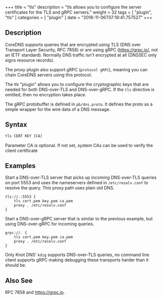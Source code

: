 +++
title = "tls"
description = "*tls* allows you to configure the server certificates for the TLS and gRPC servers."
weight = 32
tags = [ "plugin", "tls" ]
categories = [ "plugin" ]
date = "2018-11-06T07:19:41.757527"
+++

## Description

CoreDNS supports queries that are encrypted using TLS (DNS over Transport Layer Security, RFC 7858)
or are using gRPC (https://grpc.io/, not an IETF standard). Normally DNS traffic isn't encrypted at
all (DNSSEC only signs resource records).

The *proxy* plugin also support gRPC (`protocol gRPC`), meaning you can chain CoreDNS servers
using this protocol.

The *tls* "plugin" allows you to configure the cryptographic keys that are needed for both
DNS-over-TLS and DNS-over-gRPC. If the `tls` directive is omitted, then no encryption takes place.

The gRPC protobuffer is defined in `pb/dns.proto`. It defines the proto as a simple wrapper for the
wire data of a DNS message.

## Syntax

~~~ txt
tls CERT KEY [CA]
~~~

Parameter CA is optional. If not set, system CAs can be used to verify the client certificate

## Examples

Start a DNS-over-TLS server that picks up incoming DNS-over-TLS queries on port 5553 and uses the
nameservers defined in `/etc/resolv.conf` to resolve the query. This proxy path uses plain old DNS.

~~~
tls://.:5553 {
	tls cert.pem key.pem ca.pem
	proxy . /etc/resolv.conf
}
~~~

Start a DNS-over-gRPC server that is similar to the previous example, but using DNS-over-gRPC for
incoming queries.

~~~
grpc://. {
	tls cert.pem key.pem ca.pem
	proxy . /etc/resolv.conf
}
~~~

Only Knot DNS' `kdig` supports DNS-over-TLS queries, no command line client supports gRPC making
debugging these transports harder than it should be.

## Also See

RFC 7858 and https://grpc.io.
